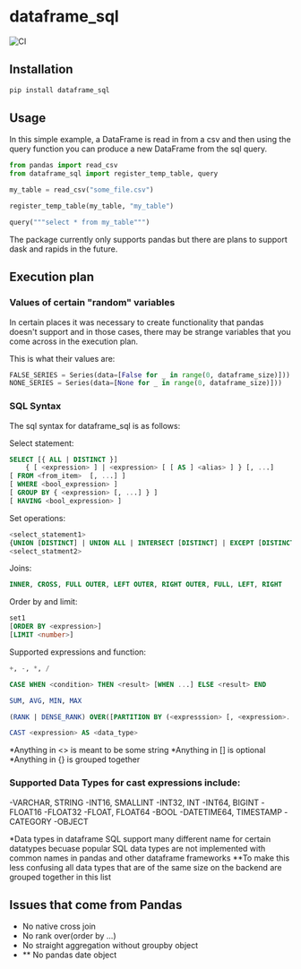 # dataframe_sql

![CI](https://github.com/zbrookle/dataframe_sql/workflows/CI/badge.svg)

## Installation

```bash
pip install dataframe_sql
```

## Usage

In this simple example, a DataFrame is read in from a csv and then using the query
function you can produce a new DataFrame from the sql query.

``` python
from pandas import read_csv
from dataframe_sql import register_temp_table, query

my_table = read_csv("some_file.csv")

register_temp_table(my_table, "my_table")

query("""select * from my_table""")
```

The package currently only supports pandas but there are plans to support dask and
rapids in the future.

## Execution plan

### Values of certain "random" variables
In certain places it was necessary to create functionality that pandas doesn't support
and in those cases, there may be strange variables that you come across in the
execution plan.

This is what their values are:

```python
FALSE_SERIES = Series(data=[False for _ in range(0, dataframe_size)]))
NONE_SERIES = Series(data=[None for _ in range(0, dataframe_size)]))
```

### SQL Syntax
The sql syntax for dataframe_sql is as follows:

Select statement:

```SQL
SELECT [{ ALL | DISTINCT }]
    { [ <expression> ] | <expression> [ [ AS ] <alias> ] } [, ...]
[ FROM <from_item>  [, ...] ]
[ WHERE <bool_expression> ]
[ GROUP BY { <expression> [, ...] } ]
[ HAVING <bool_expression> ]
```

Set operations:

```SQL
<select_statement1>
{UNION [DISTINCT] | UNION ALL | INTERSECT [DISTINCT] | EXCEPT [DISTINCT] | EXCEPT ALL}
<select_statment2>
```

Joins:

```SQL
INNER, CROSS, FULL OUTER, LEFT OUTER, RIGHT OUTER, FULL, LEFT, RIGHT
```

Order by and limit:

```SQL
set1
[ORDER BY <expression>]
[LIMIT <number>]
```

Supported expressions and function:
```SQL 
+, -, *, /
```
```SQL
CASE WHEN <condition> THEN <result> [WHEN ...] ELSE <result> END
```
```SQL
SUM, AVG, MIN, MAX
```
```SQL
(RANK | DENSE_RANK) OVER([PARTITION BY (<expresssion> [, <expression>...)])
```
```SQL
CAST <expression> AS <data_type>
```
*Anything in <> is meant to be some string
*Anything in [] is optional
*Anything in {} is grouped together

### Supported Data Types for cast expressions include:
-VARCHAR, STRING
-INT16, SMALLINT
-INT32, INT
-INT64, BIGINT
-FLOAT16
-FLOAT32
-FLOAT, FLOAT64
-BOOL
-DATETIME64, TIMESTAMP
-CATEGORY
-OBJECT

*Data types in dataframe SQL support many different name for certain datatypes becuase
 popular SQL data types are not implemented with common names in pandas and other
  dataframe frameworks
 **To make this less confusing all data types that are of the same size on the
  backend are grouped together in this list

## Issues that come from Pandas

- No native cross join
- No rank over(order by ...)
- No straight aggregation without groupby object
- ** No pandas date object